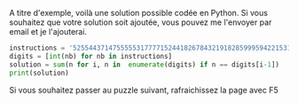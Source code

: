 A titre d'exemple, voilà une solution possible codée en Python. Si vous souhaitez que votre solution soit ajoutée, vous pouvez me l'envoyer par email et je l'ajouterai.

```python
instructions = '52554437147555553177771524418267843219182859995942215316362429449983637161192948458385799435625432472399695557917723926815678834498379821192395363253412635244153971238243584678919637629487233277745457'
digits = [int(nb) for nb in instructions]
solution = sum(n for i, n in  enumerate(digits) if n == digits[i-1])
print(solution)
```

Si vous souhaitez passer au puzzle suivant, rafraichissez la page avec F5